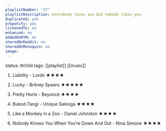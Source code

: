 ```yaml
---
playlistNumber: "27"
playlistDescription: everybody loves you but nobody likes you.
duplicated: yes
onSpotify: yes
listenedTo: no
enhanced: no
addedOnRYM: no
sharedOnReddit: no
sharedOnMonoquin: no
image:
---
```

status: #child 
tags: [[playlist]] [[music]] 

1. Liability - Lorde ★★★★
    
2. Lucky - Britney Spears ★★★★★
    
3. Pretty Hurts - Beyoncé ★★★★
    
4. Bukod-Tangi - Unique Salonga ★★★★
    
5. Like a Monkey in a Zoo - Daniel Johnston ★★★★
    
6. Nobody Knows You When You’re Down And Out - Nina Simone ★★★★
